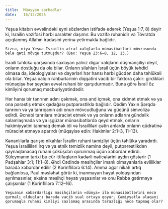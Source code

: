```yaml
---
title:  Müəyyən sərhədlər
date:   16/12/2025
---
```


Yeşua kitabın əvvəlindəki eyni sözlərdən istifadə edərək (Yeşua 1:7, 8) deyir ki, İsrailin vəzifəsi hərbi xarakter daşımır. Bu vəzifə ruhanidir və Tövratda açıqlanmış Allahın iradəsini yerinə yetirməklə bağlıdır.

`Sizcə, niyə Yeşua İsrailin ətraf xalqlarla münasibətləri mövzusunda belə qəti mövqe tutmuşdur? (Bax: Yeşua 23:6–8, 12, 13.)`

İsraili təhlükə qarşısında saxlayan yalnız digər xalqların düşmənçiliyi deyil, onların dostluğu da ola bilər. Onların silahları İsrail üçün böyük təhdid olmasa da, ideologiyaları və dəyərləri hər hansı hərbi gücdən daha təhlükəli ola bilər. Yeşua xalqın rəhbərlərinin diqqətini vacib bir faktora çəkir: girdikləri münaqişə hər şeydən əvvəl ruhani bir qarşıdurmadır. Buna görə İsrail öz kimliyini qorumaq məcburiyyətindədir.

Hər hansı bir tanrının adını çəkmək, ona and içmək, ona xidmət etmək və ya ona pərəstiş etmək qadağası putpərəstliklə bağlıdır. Qədim Yaxın Şərqdə tanrının və ya tanrıçanın adı onun mövcudluğunu və gücünü simvolizə edirdi. Əcnəbi tanrılara müraciət etmək və ya onların adlarını gündəlik salamlaşmada və ya işgüzar münasibətlərdə qeyd etmək, onların hakimiyyətini tanımaq demək idi və İsrailliləri çətin anlarda onların qüdrətinə müraciət etməyə aparırdı (müqayisə edin: Hakimlər 2:1–3, 11–13).

Kənanlılarla qarışıq nikahlar İsrailin ruhani təmizliyi üçün təhlükə yaradırdı. Yeşua İsrailliləri irq və ya etnik təmizlik naminə deyil, putpərəstlikdən qaynaqlanacaq ruhani çöküşdən qorunmaq üçün xəbərdar edirdi. Süleymanın tarixi bu cür ittifaqların kədərli nəticələrini aydın göstərir (1 Padşahlar 3:1; 11:1–8). Əhdi Cədində məsihçilər imanlı olmayanlarla evliliklər barədə xəbərdar edilir (2 Korinflilərə 6:14). Amma əgər nikah artıq bağlanıbsa, Paul məsləhət görür ki, inanmayan həyat yoldaşından ayrılmasınlar, əksinə məsihçi həyatı yaşasınlar və onu Rəbbə gətirməyə çalışsınlar (1 Korinflilərə 7:12–16).

`Yeşuanın xəbərdarlığı məsihçilərin «dünya» ilə münasibətlərini necə qurmalı olduqları barədə vacib sual ortaya qoyur. Cəmiyyətlə əlaqəni qorumaqla ruhani kimliyi saxlamaq arasında tarazlığı necə tapmaq olar?`